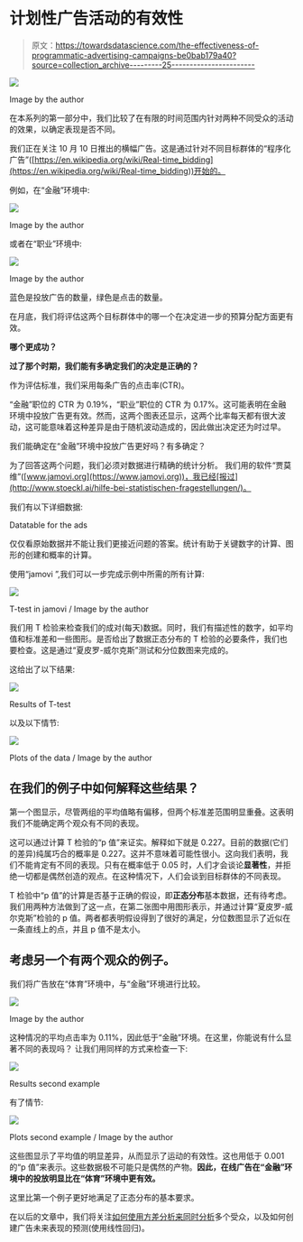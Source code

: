 # 计划性广告活动的有效性

> 原文：<https://towardsdatascience.com/the-effectiveness-of-programmatic-advertising-campaigns-be0bab179a40?source=collection_archive---------25----------------------->

![](img/60414832bc63a853a5087bfe51e53144.png)

Image by the author

在本系列的第一部分中，我们比较了在有限的时间范围内针对两种不同受众的活动的效果，以确定表现是否不同。

我们正在关注 10 月 10 日推出的横幅广告。这是通过针对不同目标群体的“程序化广告”([https://en.wikipedia.org/wiki/Real-time_bidding](https://en.wikipedia.org/wiki/Real-time_bidding))开始的。

例如，在“金融”环境中:

![](img/597bc9147bec74a6dbf00edf1f2ff274.png)

Image by the author

或者在“职业”环境中:

![](img/206e7b5f6f35369b9616286289be6518.png)

Image by the author

蓝色是投放广告的数量，绿色是点击的数量。

在月底，我们将评估这两个目标群体中的哪一个在决定进一步的预算分配方面更有效。

**哪个更成功？**

**过了那个时期，我们能有多确定我们的决定是正确的？**

作为评估标准，我们采用每条广告的点击率(CTR)。

“金融”职位的 CTR 为 0.19%，“职业”职位的 CTR 为 0.17%。这可能表明在金融环境中投放广告更有效。然而，这两个图表还显示，这两个比率每天都有很大波动，这可能意味着这种差异是由于随机波动造成的，因此做出决定还为时过早。

我们能确定在“金融”环境中投放广告更好吗？有多确定？

为了回答这两个问题，我们必须对数据进行精确的统计分析。
我们用的软件“贾莫维”([www.jamovi.org](https://www.jamovi.org))，我已经[报过](http://www.stoeckl.ai/hilfe-bei-statistischen-fragestellungen/)。

我们有以下详细数据:

Datatable for the ads

仅仅看原始数据并不能让我们更接近问题的答案。统计有助于关键数字的计算、图形的创建和概率的计算。

使用“jamovi ”,我们可以一步完成示例中所需的所有计算:

![](img/34c05aca588a0a748450306fed975890.png)

T-test in jamovi / Image by the author

我们用 T 检验来检查我们的成对(每天)数据。同时，我们有描述性的数字，如平均值和标准差和一些图形。是否给出了数据正态分布的 T 检验的必要条件，我们也要检查。这是通过“夏皮罗-威尔克斯”测试和分位数图来完成的。

这给出了以下结果:

![](img/f4a22e2a1f586db59268933c74754129.png)

Results of T-test

以及以下情节:

![](img/9d17240f95a0dcff1fed7c4a580eafe0.png)

Plots of the data / Image by the author

## 在我们的例子中如何解释这些结果？

第一个图显示，尽管两组的平均值略有偏移，但两个标准差范围明显重叠。这表明我们不能确定两个观众有不同的表现。

这可以通过计算 T 检验的“p 值”来证实。解释如下就是 0.227。目前的数据(它们的差异)纯属巧合的概率是 0.227。这并不意味着可能性很小。这向我们表明，我们不能肯定有不同的表现。只有在概率低于 0.05 时，人们才会谈论**显著性**，并拒绝一切都是偶然创造的观点。在这种情况下，人们会谈到目标群体的不同表现。

T 检验中“p 值”的计算是否基于正确的假设，即**正态分布**基本数据，还有待考虑。我们用两种方法做到了这一点，在第二张图中用图形表示，并通过计算“夏皮罗-威尔克斯”检验的 p 值。两者都表明假设得到了很好的满足，分位数图显示了近似在一条直线上的点，并且 p 值不是太小。

## 考虑另一个有两个观众的例子。

我们将广告放在“体育”环境中，与“金融”环境进行比较。

![](img/c7610113caa6fb7501b2ffecbfcef14d.png)

Image by the author

这种情况的平均点击率为 0.11%，因此低于“金融”环境。在这里，你能说有什么显著不同的表现吗？
让我们用同样的方式来检查一下:

![](img/c1973c0450332e2be285181ae68af196.png)

Results second example

有了情节:

![](img/540066dd06abcd15a506a5805620fc58.png)

Plots second example / Image by the author

这些图显示了平均值的明显差异，从而显示了运动的有效性。这也用低于 0.001 的“p 值”来表示。这些数据极不可能只是偶然的产物。**因此，在线广告在“金融”环境中的投放明显比在“体育”环境中更有效。**

这里比第一个例子更好地满足了正态分布的基本要求。

在以后的文章中，我们将关注[如何使用方差分析来同时分析](https://medium.com/@andreasstckl/the-effectiveness-of-programmatic-advertising-campaigns-part-2-777e985d6e)多个受众，以及如何创建广告未来表现的预测(使用线性回归)。